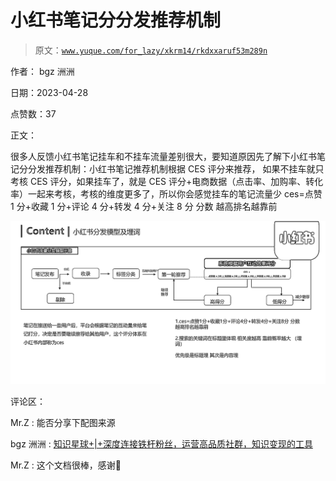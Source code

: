 # 小红书笔记分分发推荐机制

> 原文：[`www.yuque.com/for_lazy/xkrm14/rkdxxaruf53m289n`](https://www.yuque.com/for_lazy/xkrm14/rkdxxaruf53m289n)

作者： bgz 洲洲

日期：2023-04-28

点赞数：37

正文：

很多人反馈小红书笔记挂车和不挂车流量差别很大，要知道原因先了解下小红书笔记分分发推荐机制：小红书笔记推荐机制根据 CES 评分来推荐， 如果不挂车就只考核 CES 评分，如果挂车了，就是 CES 评分+电商数据（点击率、加购率、转化率）一起来考核，考核的维度更多了，所以你会感觉挂车的笔记流量少 ces=点赞 1 分+收藏 1 分+评论 4 分+转发 4 分+关注 8 分 分数 越高排名越靠前

![](img/aeaa7f73013148b17cb96539cf3c65a2.png)  

评论区：

Mr.Z : 能否分享下配图来源

bgz 洲洲 : [知识星球+|+深度连接铁杆粉丝，运营高品质社群，知识变现的工具](https://wx.zsxq.com/dweb2/index/topic_detail/584541828158814)

Mr.Z : 这个文档很棒，感谢🎉



